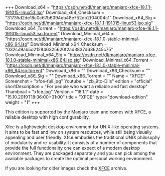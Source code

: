 +++
Download_x64 = "https://osdn.net/dl/manjaro/manjaro-xfce-18.1.1-191015-linux53.iso"
Download_x64_Checksum = "31735d2de18c0c67b6094eb48e752db2f04004c1"
Download_x64_Sig = "https://osdn.net/dl/manjaro/manjaro-xfce-18.1.1-191015-linux53.iso.sig"
Download_x64_Torrent = "https://osdn.net/dl/manjaro/manjaro-xfce-18.1.1-191015-linux53.iso.torrent"
Download_Minimal_x64 = "https://osdn.net/dl/manjaro/manjaro-xfce-18.1.0-stable-minimal-x86_64.iso"
Download_Minimal_x64_Checksum = "032cd9ab5d212846325620f2ad3837d636245c75"
Download_Minimal_x64_Sig = "https://osdn.net/dl/manjaro/manjaro-xfce-18.1.0-stable-minimal-x86_64.iso.sig"
Download_Minimal_x64_Torrent = "https://osdn.net/dl/manjaro/manjaro-xfce-18.1.0-stable-minimal-x86_64.iso.torrent"
Download_x86 = ""
Download_x86_Checksum = ""
Download_x86_Sig = ""
Download_x86_Torrent = ""
Name = "XFCE"
Screenshot = "xfce-full.jpg"
Youtube = "zb_9tc-DiIs"
edition = "official"
shortDescription = "For people who want a reliable and fast desktop"
Thumbnail = "xfce.jpg"
Version = "18.1.1"
date = "15.10.2019T18:36:00+01:00"
title = "XFCE"
type="download-edition"
weight = "1"
+++

This edition is supported by the Manjaro team and comes with XFCE, a reliable desktop with high configurability.

Xfce is a lightweight desktop environment for UNIX-like operating systems. It aims to be fast and low on system resources, while still being visually appealing and user friendly. Xfce embodies the traditional UNIX philosophy of modularity and re-usability. It consists of a number of components that provide the full functionality one can expect of a modern desktop environment. They are packaged separately and you can pick among the available packages to create the optimal personal working environment.

If you are looking for older images check the [XFCE](https://osdn.net/projects/manjaro/storage/z_release_archive/xfce) archive.


